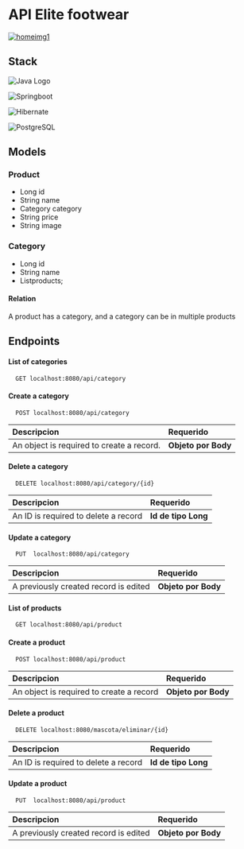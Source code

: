 # API Elite footwear
<a href="https://ibb.co/vwFRWC6"><img src="https://i.ibb.co/RvFdKGk/homeimg1.png" alt="homeimg1" border="0" /></a>
 
## Stack

![Java Logo](https://camo.githubusercontent.com/a363b1646fc174ef8a1bdac7693c4c6952d0fccbe68550211c7e4be8d26f4d65/68747470733a2f2f696d672e736869656c64732e696f2f62616467652f4a6176612d25323532334544384230302e7376673f7374796c653d666f722d7468652d6261646765266c6f676f3d6f7261636c65266c6f676f436f6c6f723d72656426636f6c6f723d7768697465) 

![Springboot](https://camo.githubusercontent.com/c2a58428fe9b38967494da3b0a098f1d28f9cc395e3bbf123cbc14fb36bc1b07/68747470733a2f2f696d672e736869656c64732e696f2f62616467652f737072696e672d2532333644423333462e7376673f7374796c653d666f722d7468652d6261646765266c6f676f3d737072696e67266c6f676f436f6c6f723d7768697465)

![Hibernate](https://camo.githubusercontent.com/3cfd3a68bd2a9a7a46bfb2baac67777f164122d1c8d5947eddd465442b588037/68747470733a2f2f696d672e736869656c64732e696f2f62616467652f48696265726e6174652d3539363636433f7374796c653d666f722d7468652d6261646765266c6f676f3d48696265726e617465266c6f676f436f6c6f723d7768697465)

![PostgreSQL](https://camo.githubusercontent.com/aaf7d409d95158427f9389c20305d66299f4e15d96bfa9d4f0792b21ad01e327/68747470733a2f2f696d672e736869656c64732e696f2f7374617469632f76313f7374796c653d666f722d7468652d6261646765266d6573736167653d506f737467726553514c26636f6c6f723d343136394531266c6f676f3d506f737467726553514c266c6f676f436f6c6f723d464646464646266c6162656c3d)




## Models

### Product
* Long id
* String name
* Category category
* String price
* String image

### Category
* Long id
* String name
* List<Product>products;

#### Relation
A product has a category, and a category can be in multiple products

## Endpoints


#### List of categories

```http
  GET localhost:8080/api/category
```

#### Create a category

```http
  POST localhost:8080/api/category
```

| Descripcion              | Requerido                      |
| :--------------------- | :----------------------------- |
| An object is required to create a record. | **Objeto por Body**        |

#### Delete a category

```http
  DELETE localhost:8080/api/category/{id}
```

| Descripcion              | Requerido                      |
| :--------------------- | :----------------------------- |
| An ID is required to delete a record | **Id de tipo Long**        |


#### Update a category

```http
  PUT  localhost:8080/api/category
```
| Descripcion              | Requerido                      |
| :--------------------- | :----------------------------- |
| A previously created record is edited | **Objeto por Body**        |


#### List of products

```http
  GET localhost:8080/api/product
```

#### Create a product

```http
  POST localhost:8080/api/product
```

| Descripcion              | Requerido                      |
| :--------------------- | :----------------------------- |
| An object is required to create a record | **Objeto por Body**        |

#### Delete a product

```http
  DELETE localhost:8080/mascota/eliminar/{id}
```

| Descripcion              | Requerido                      |
| :--------------------- | :----------------------------- |
| An ID is required to delete a record | **Id de tipo Long**        |


#### Update a product

```http
  PUT  localhost:8080/api/product
```
| Descripcion              | Requerido                      |
| :--------------------- | :----------------------------- |
| A previously created record is edited | **Objeto por Body**        |













